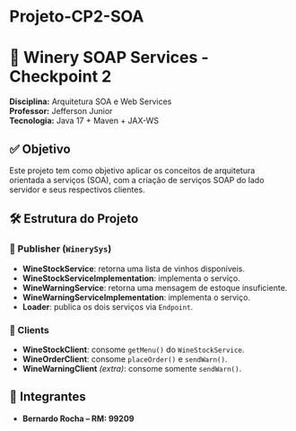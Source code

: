 # Projeto-CP2-SOA

# 🍷 Winery SOAP Services - Checkpoint 2
**Disciplina:** Arquitetura SOA e Web Services  
**Professor:** Jefferson Junior  
**Tecnologia:** Java 17 + Maven + JAX-WS

## ✅ Objetivo
Este projeto tem como objetivo aplicar os conceitos de arquitetura orientada a serviços (SOA), com a criação de serviços SOAP do lado servidor e seus respectivos clientes.

## 🛠️ Estrutura do Projeto

### 🔹 Publisher (`WinerySys`)
- **WineStockService**: retorna uma lista de vinhos disponíveis.
- **WineStockServiceImplementation**: implementa o serviço.
- **WineWarningService**: retorna uma mensagem de estoque insuficiente.
- **WineWarningServiceImplementation**: implementa o serviço.
- **Loader**: publica os dois serviços via `Endpoint`.

### 🔹 Clients
- **WineStockClient**: consome `getMenu()` do `WineStockService`.
- **WineOrderClient**: consome `placeOrder()` e `sendWarn()`.
- **WineWarningClient** *(extra)*: consome somente `sendWarn()`.

## 👥 Integrantes

- **Bernardo Rocha – RM: 99209**

